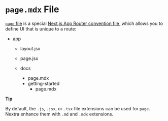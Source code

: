 # `page.mdx` File

[`page` file](https://nextjs.org/docs/app/api-reference/file-conventions/page) is a special [Next.js App Router convention file ](https://nextjs.org/docs/app/getting-started/project-structure#routing-files) which allows you to define UI that is unique to a route:

- app

  - layout.jsx

  - page.jsx

  - docs

    - page.mdx
    - getting-started
      - page.mdx

**Tip**

By default, the `.js`, `.jsx`, or `.tsx` file extensions can be used for `page`.\
Nextra enhance them with `.md` and `.mdx` extensions.
